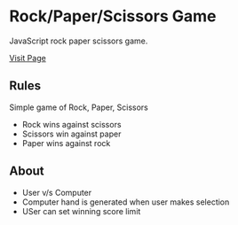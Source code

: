 # Rock/Paper/Scissors Game

JavaScript rock paper scissors game. 

[Visit Page](https://amrdesai.github.io/rock-paper-scissors/)


## Rules
Simple game of Rock, Paper, Scissors
- Rock wins against scissors
- Scissors win against paper
- Paper wins against rock

## About
- User v/s Computer
- Computer hand is generated when user makes selection
- USer can set winning score limit
